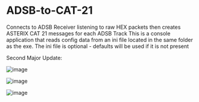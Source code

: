 # ADSB-to-CAT-21
Connects to ADSB Receiver listening to raw HEX packets then creates ASTERIX CAT 21 messages for each ADSB Track
This is a console application that reads config data from an ini file located in the same folder as the exe.
The ini file is optional - defaults will be used if it is not present

Second Major Update:


![image](https://github.com/user-attachments/assets/befcdf7a-3784-4554-bdfb-e5628acfaeab)



![image](https://github.com/user-attachments/assets/febb9264-f489-47e7-90e2-b3c02ccc14bb)




![image](https://github.com/user-attachments/assets/24a88d9e-5c86-4ad1-9b52-c253995cdde4)





